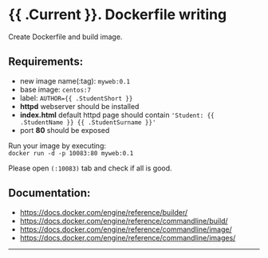 # {{ .Current }}. Dockerfile writing

Create Dockerfile and build image.

## Requirements:
- new image name(:tag): `myweb:0.1`
- base image: `centos:7`
- label: `AUTHOR={{ .StudentShort }}`
- **httpd** webserver should be installed
- **index.html** default httpd page should contain `'Student: {{ .StudentName }} {{ .StudentSurname }}'`
- port **80** should be exposed

Run your image by executing:  
`docker run -d -p 10083:80 myweb:0.1`

Please open `(:10083)` tab and check if all is good.

## Documentation:
- https://docs.docker.com/engine/reference/builder/
- https://docs.docker.com/engine/reference/commandline/build/
- https://docs.docker.com/engine/reference/commandline/image/
- https://docs.docker.com/engine/reference/commandline/images/


---